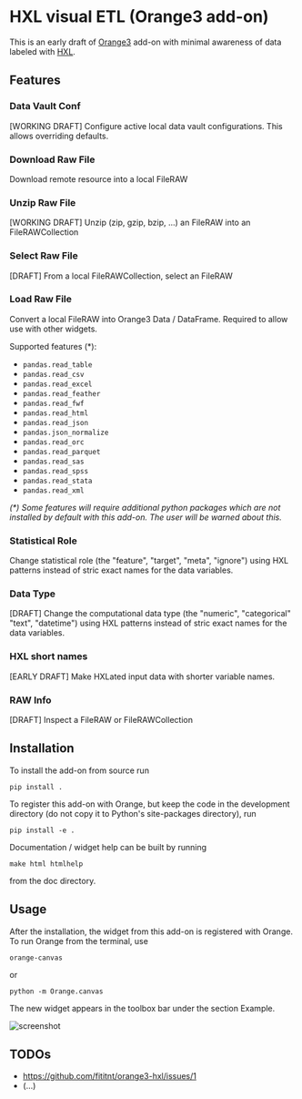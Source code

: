# HXL visual ETL (Orange3 add-on)

This is an early draft of [Orange3](http://orange.biolab.si) add-on with minimal
awareness of data labeled with [HXL](https://hxlstandard.org/).

## Features

### Data Vault Conf
[WORKING DRAFT] Configure active local data vault configurations. This allows overriding defaults.

### Download Raw File

Download remote resource into a local FileRAW

### Unzip Raw File
[WORKING DRAFT] Unzip (zip, gzip, bzip, ...) an FileRAW into an FileRAWCollection

### Select Raw File
[DRAFT] From a local FileRAWCollection, select an FileRAW

### Load Raw File
Convert a local FileRAW into Orange3 Data / DataFrame.
Required to allow use with other widgets.

Supported features (*):

- `pandas.read_table`
- `pandas.read_csv`
- `pandas.read_excel`
- `pandas.read_feather`
- `pandas.read_fwf`
- `pandas.read_html`
- `pandas.read_json`
- `pandas.json_normalize`
- `pandas.read_orc`
- `pandas.read_parquet`
- `pandas.read_sas`
- `pandas.read_spss`
- `pandas.read_stata`
- `pandas.read_xml`

_(*) Some features will require additional python packages which are not installed by default with this add-on. The user will be warned about this._

### Statistical Role

Change statistical role (the "feature", "target", "meta", "ignore")
using HXL patterns instead of stric exact names for the data variables.

### Data Type

[DRAFT] Change the computational data type (the "numeric", "categorical" "text", "datetime") using HXL patterns instead of stric exact names for the data variables.

### HXL short names

[EARLY DRAFT] Make HXLated input data with shorter variable names.

### RAW Info
[DRAFT] Inspect a FileRAW or FileRAWCollection


<!--
This is an example add-on for [Orange3](http://orange.biolab.si). Add-on can extend Orange either 
in scripting or GUI part, or in both. We here focus on the GUI part and implement a simple (empty) widget,
register it with Orange and add a new workflow with this widget to example tutorials.
-->

## Installation

To install the add-on from source run

    pip install .

To register this add-on with Orange, but keep the code in the development directory (do not copy it to 
Python's site-packages directory), run

    pip install -e .

Documentation / widget help can be built by running

    make html htmlhelp

from the doc directory.

## Usage


After the installation, the widget from this add-on is registered with Orange. To run Orange from the terminal,
use

    orange-canvas

or

    python -m Orange.canvas

The new widget appears in the toolbox bar under the section Example.

![screenshot](https://raw.githubusercontent.com/biolab/orange3-example-addon/master/screenshot.png)


## TODOs

- https://github.com/fititnt/orange3-hxl/issues/1
- (...)

<!--
orange-canvas --no-welcome --no-splash

pip install orange3 Orange3-Geo Orange3-Timeseries orange3-text
pip install Orange3-Survival-Analysis

## To re-install later all the things
pip uninstall Orange3-HXLvisualETL orange3 Orange3-Geo Orange3-Timeseries orange3-text Orange3-Survival-Analysis Orange3-WorldHappiness Orange3-Explain
-->

<!--

@TODO use this as JSON example input https://vocabulary.unocha.org/json/beta-v4/countries.json
@TODO this is excel, not sure if we enable without HXProxy https://docs.google.com/spreadsheets/d/1NjSI2LaS3SqbgYc0HdD8oIb7lofGtiHgoKKATCpwVdY/edit#gid=1088874596
      https://proxy.hxlstandard.org/data.csv?dest=data_edit&filter01=cut&cut-skip-untagged01=on&strip-headers=on&force=on&url=https%3A%2F%2Fdocs.google.com%2Fspreadsheets%2Fd%2F1NjSI2LaS3SqbgYc0HdD8oIb7lofGtiHgoKKATCpwVdY%2Fedit%23gid%3D1088874596

@TODO CSV
-->